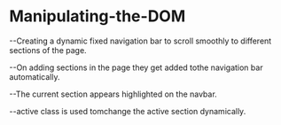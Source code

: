 # Manipulating-the-DOM

--Creating a dynamic fixed navigation bar to scroll smoothly to different sections of the page.


--On adding sections in the page they get added tothe navigation bar automatically.


--The current  section appears highlighted on the navbar.


--active class is used tomchange the active section dynamically.

